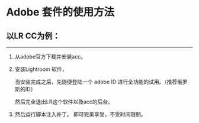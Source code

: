 # Adobe 套件的使用方法

## 以LR CC为例：

___

1. 从adobe官方下载并安装acc。

2. 安装Lightroom 软件，

   当安装完成之后，先随便登陆一个 adobe ID 进行全功能的试用。（推荐俄罗斯的ID）

   然后完全退出LR这个软件以及acc的后台。

3. 然后运行脚本注入补丁。 即可完美享受，不受时间限制。
